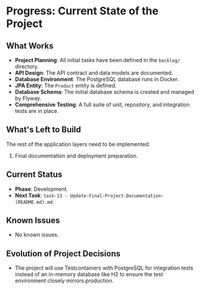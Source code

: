 # Progress: Current State of the Project

## What Works
- **Project Planning**: All initial tasks have been defined in the `backlog/` directory.
- **API Design**: The API contract and data models are documented.
- **Database Environment**: The PostgreSQL database runs in Docker.
- **JPA Entity**: The `Product` entity is defined.
- **Database Schema**: The initial database schema is created and managed by Flyway.
- **Comprehensive Testing**: A full suite of unit, repository, and integration tests are in place.

## What's Left to Build
The rest of the application layers need to be implemented:
1.  Final documentation and deployment preparation.

## Current Status
- **Phase**: Development.
- **Next Task**: `task-13 - Update-Final-Project-Documentation-(README.md).md`.

## Known Issues
- No known issues.

## Evolution of Project Decisions
- The project will use Testcontainers with PostgreSQL for integration tests instead of an in-memory database like H2 to ensure the test environment closely mirrors production.
